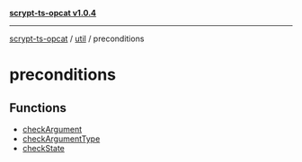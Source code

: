 [**scrypt-ts-opcat v1.0.4**](../../../../README.md)

***

[scrypt-ts-opcat](../../../../README.md) / [util](../../README.md) / preconditions

# preconditions

## Functions

- [checkArgument](functions/checkArgument.md)
- [checkArgumentType](functions/checkArgumentType.md)
- [checkState](functions/checkState.md)
